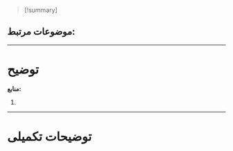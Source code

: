 
> [!summary]
>



**موضوعات مرتبط:**
- 




---
# توضیح













**منابع:**

1. 


---

# توضیحات تکمیلی












